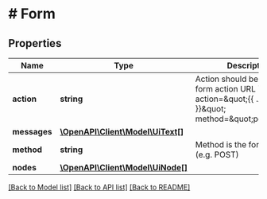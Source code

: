 # # Form

## Properties

Name | Type | Description | Notes
------------ | ------------- | ------------- | -------------
**action** | **string** | Action should be used as the form action URL &#x60;&lt;form action&#x3D;\&quot;{{ .Action }}\&quot; method&#x3D;\&quot;post\&quot;&gt;&#x60;. |
**messages** | [**\OpenAPI\Client\Model\UiText[]**](UiText.md) |  | [optional]
**method** | **string** | Method is the form method (e.g. POST) |
**nodes** | [**\OpenAPI\Client\Model\UiNode[]**](UiNode.md) |  |

[[Back to Model list]](../../README.md#models) [[Back to API list]](../../README.md#endpoints) [[Back to README]](../../README.md)
